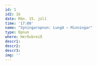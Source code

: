 ```yaml
---
id: 1
id2: 1b
date: Mán. 15. júlí
time: '17:00'
name: "Sýningaropnun: LungA – Minningar"
type: Opnun
where: Herðubreið
descr1: 
descr2: 
descr3: 
img: ''
---
```


